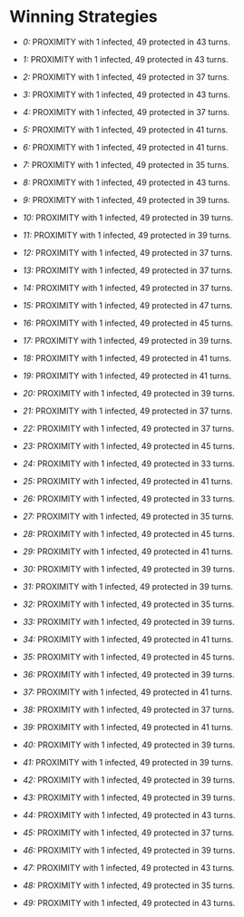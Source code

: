 # Winning Strategies

* _0:_ PROXIMITY with 1 infected, 49 protected in 43 turns.


* _1:_ PROXIMITY with 1 infected, 49 protected in 43 turns.


* _2:_ PROXIMITY with 1 infected, 49 protected in 37 turns.


* _3:_ PROXIMITY with 1 infected, 49 protected in 43 turns.


* _4:_ PROXIMITY with 1 infected, 49 protected in 37 turns.


* _5:_ PROXIMITY with 1 infected, 49 protected in 41 turns.


* _6:_ PROXIMITY with 1 infected, 49 protected in 41 turns.


* _7:_ PROXIMITY with 1 infected, 49 protected in 35 turns.


* _8:_ PROXIMITY with 1 infected, 49 protected in 43 turns.


* _9:_ PROXIMITY with 1 infected, 49 protected in 39 turns.


* _10:_ PROXIMITY with 1 infected, 49 protected in 39 turns.


* _11:_ PROXIMITY with 1 infected, 49 protected in 39 turns.


* _12:_ PROXIMITY with 1 infected, 49 protected in 37 turns.


* _13:_ PROXIMITY with 1 infected, 49 protected in 37 turns.


* _14:_ PROXIMITY with 1 infected, 49 protected in 37 turns.


* _15:_ PROXIMITY with 1 infected, 49 protected in 47 turns.


* _16:_ PROXIMITY with 1 infected, 49 protected in 45 turns.


* _17:_ PROXIMITY with 1 infected, 49 protected in 39 turns.


* _18:_ PROXIMITY with 1 infected, 49 protected in 41 turns.


* _19:_ PROXIMITY with 1 infected, 49 protected in 41 turns.


* _20:_ PROXIMITY with 1 infected, 49 protected in 39 turns.


* _21:_ PROXIMITY with 1 infected, 49 protected in 37 turns.


* _22:_ PROXIMITY with 1 infected, 49 protected in 37 turns.


* _23:_ PROXIMITY with 1 infected, 49 protected in 45 turns.


* _24:_ PROXIMITY with 1 infected, 49 protected in 33 turns.


* _25:_ PROXIMITY with 1 infected, 49 protected in 41 turns.


* _26:_ PROXIMITY with 1 infected, 49 protected in 33 turns.


* _27:_ PROXIMITY with 1 infected, 49 protected in 35 turns.


* _28:_ PROXIMITY with 1 infected, 49 protected in 45 turns.


* _29:_ PROXIMITY with 1 infected, 49 protected in 41 turns.


* _30:_ PROXIMITY with 1 infected, 49 protected in 39 turns.


* _31:_ PROXIMITY with 1 infected, 49 protected in 39 turns.


* _32:_ PROXIMITY with 1 infected, 49 protected in 35 turns.


* _33:_ PROXIMITY with 1 infected, 49 protected in 39 turns.


* _34:_ PROXIMITY with 1 infected, 49 protected in 41 turns.


* _35:_ PROXIMITY with 1 infected, 49 protected in 45 turns.


* _36:_ PROXIMITY with 1 infected, 49 protected in 39 turns.


* _37:_ PROXIMITY with 1 infected, 49 protected in 41 turns.


* _38:_ PROXIMITY with 1 infected, 49 protected in 37 turns.


* _39:_ PROXIMITY with 1 infected, 49 protected in 41 turns.


* _40:_ PROXIMITY with 1 infected, 49 protected in 39 turns.


* _41:_ PROXIMITY with 1 infected, 49 protected in 39 turns.


* _42:_ PROXIMITY with 1 infected, 49 protected in 39 turns.


* _43:_ PROXIMITY with 1 infected, 49 protected in 39 turns.


* _44:_ PROXIMITY with 1 infected, 49 protected in 43 turns.


* _45:_ PROXIMITY with 1 infected, 49 protected in 37 turns.


* _46:_ PROXIMITY with 1 infected, 49 protected in 39 turns.


* _47:_ PROXIMITY with 1 infected, 49 protected in 43 turns.


* _48:_ PROXIMITY with 1 infected, 49 protected in 35 turns.


* _49:_ PROXIMITY with 1 infected, 49 protected in 43 turns.


